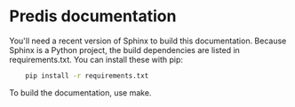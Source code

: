 # Predis documentation

You'll need a recent version of Sphinx to build this documentation. Because Sphinx is a Python project,
the build dependencies are listed in requirements.txt. You can install these with pip:

```sh
    pip install -r requirements.txt
```

To build the documentation, use make.
